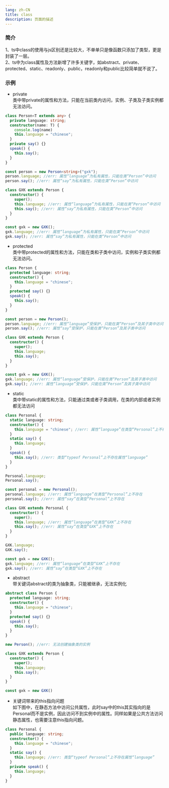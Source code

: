 ```yaml
---
lang: zh-CN
title: class
description: 页面的描述
---
```

### 简介
1、ts中class的使用与js区别还是比较大，不单单只是像函数只添加了类型，更是封装了一层。  
2、ts中为class属性及方法新增了许多关键字，如abstract、private、protected、static、readonly、public，readonly和public比较简单就不说了。

### 示例
+ private  
类中带private的属性和方法，只能在当前类内访问，实例、子类及子类实例都无法访问。
```ts
class Person<T extends any> {
  private language: string;
  constructor(name: T) {
    console.log(name)
    this.language = "chinese";
  }
  private say() {}
  speak() {
    this.say();
  }
}

const person = new Person<string>("gxk");
person.language; //err: 属性“language”为私有属性，只能在类“Person”中访问
person.say(); //err: 属性“say”为私有属性，只能在类“Person”中访问

class GXK extends Person {
  constructor() {
    super();
    this.language; //err: 属性“language”为私有属性，只能在类“Person”中访问
    this.say(); //err: 属性“say”为私有属性，只能在类“Person”中访问
  }
}

const gxk = new GXK();
gxk.language; //err: 属性“language”为私有属性，只能在类“Person”中访问
gxk.say(); //err: 属性“say”为私有属性，只能在类“Person”中访问
```

+ protected  
类中带protected的属性和方法，只能在类和子类中访问，实例和子类实例都无法访问。
```ts
class Person {
  protected language: string;
  constructor() {
    this.language = "chinese";
  }
  protected say() {}
  speak() {
    this.say();
  }
}

const person = new Person();
person.language; //err: 属性“language”受保护，只能在类“Person”及其子类中访问
person.say(); //err: 属性“say”受保护，只能在类“Person”及其子类中访问

class GXK extends Person {
  constructor() {
    super();
    this.language;
    this.say();
  }
}

const gxk = new GXK();
gxk.language; //err: 属性“language”受保护，只能在类“Person”及其子类中访问
gxk.say(); //err: 属性“language”受保护，只能在类“Person”及其子类中访问
```

+ static  
类中带static的属性和方法，只能通过类或者子类调用，在类的内部或者实例都无法访问
```ts
class Personal {
  static language: string;
  constructor() {
    this.language = "chinese"; //err: 属性“language”在类型“Personal”上不存在
  }
  static say() {
    this.language;
  }
  speak() {
    this.say(); //err: 类型“typeof Personal”上不存在属性“language”
  }
}

Personal.language;
Personal.say();

const personal = new Personal();
personal.language; //err: 属性“language”在类型“Personal”上不存在
personal.say(); //err: 属性“say”在类型“Personal”上不存在

class GXK extends Personal {
  constructor() {
    super();
    this.language; //err: 属性“language”在类型“GXK”上不存在
    this.say(); //err: 属性“say”在类型“GXK”上不存在
  }
}

GXK.language;
GXK.say();

const gxk = new GXK();
gxk.language; //err: 属性“language”在类型“GXK”上不存在
gxk.say(); //err: 属性“say”在类型“GXK”上不存在
```

+ abstract  
带关键词abstract的类为抽象类，只能被继承，无法实例化
```ts
abstract class Person {
  protected language: string;
  constructor() {
    this.language = "chinese";
  }
  protected say() {}
  speak() {
    this.say();
  }
}

new Person(); //err: 无法创建抽象类的实例

class GXK extends Person {
  constructor() {
    super();
    this.language;
    this.say();
  }
}

const gxk = new GXK()
```

+ 关键词带来的this指向问题  
如下图中，在静态方法中访问公共属性，此时say中的this其实指向的是Personal而不是实例，因此访问不到实例中的属性。同样如果是公共方法访问静态属性，也需要注意this指向问题。
```ts
class Personal {
  public language: string;
  constructor() {
    this.language = "chinese";
  }
  static say() {
    this.language; //err: 类型“typeof Personal”上不存在属性“language”
  }
  private speak() {
    this.language; 
  }
}
```